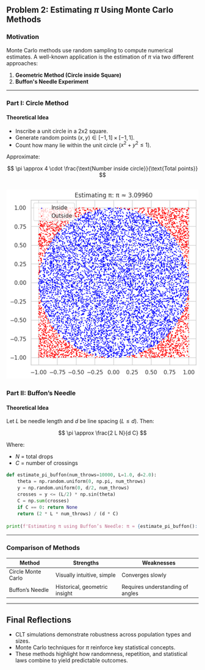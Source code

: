 ##  Problem 2: Estimating $\pi$ Using Monte Carlo Methods

###  Motivation

Monte Carlo methods use random sampling to compute numerical estimates. A well-known application is the estimation of $\pi$ via two different approaches:

1. **Geometric Method (Circle inside Square)**
2. **Buffon's Needle Experiment**

---

###  Part I: Circle Method

#### Theoretical Idea

- Inscribe a unit circle in a 2x2 square.
- Generate random points $(x, y) \in [-1, 1] \times [-1, 1]$.
- Count how many lie within the unit circle ($x^2 + y^2 \leq 1$).

Approximate:

$$
\pi \approx 4 \cdot \frac{\text{Number inside circle}}{\text{Total points}}
$$

![alt text](image-9.png)
---

###  Part II: Buffon’s Needle

#### Theoretical Idea

Let $L$ be needle length and $d$ be line spacing ($L \leq d$). Then:

$$
\pi \approx \frac{2 L N}{d C}
$$

Where:
- $N$ = total drops
- $C$ = number of crossings

```python
def estimate_pi_buffon(num_throws=10000, L=1.0, d=2.0):
    theta = np.random.uniform(0, np.pi, num_throws)
    y = np.random.uniform(0, d/2, num_throws)
    crosses = y <= (L/2) * np.sin(theta)
    C = np.sum(crosses)
    if C == 0: return None
    return (2 * L * num_throws) / (d * C)

print(f'Estimating π using Buffon’s Needle: π ≈ {estimate_pi_buffon():.5f}')
```

---

###  Comparison of Methods

| Method             | Strengths                      | Weaknesses                      |
|--------------------|-------------------------------|----------------------------------|
| Circle Monte Carlo | Visually intuitive, simple    | Converges slowly                 |
| Buffon’s Needle    | Historical, geometric insight | Requires understanding of angles |

---

##  Final Reflections

- CLT simulations demonstrate robustness across population types and sizes.
- Monte Carlo techniques for $\pi$ reinforce key statistical concepts.
- These methods highlight how randomness, repetition, and statistical laws combine to yield predictable outcomes.
